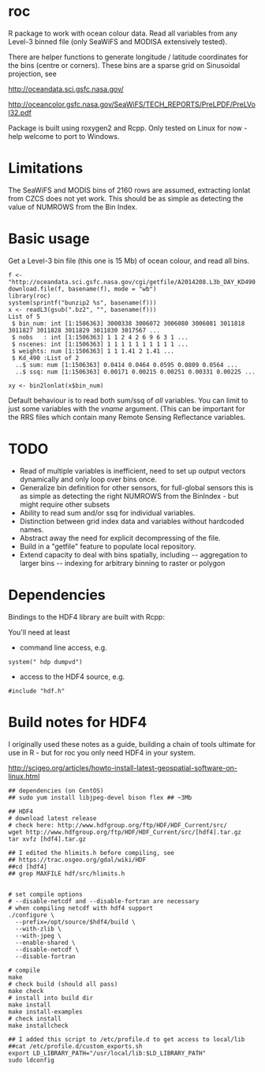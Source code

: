 roc
=====

R package to work with ocean colour data. Read all variables from any Level-3 binned file (only SeaWiFS and 
MODISA extensively tested). 

There are helper functions to generate longitude / latitude coordinates for the bins (centre or corners). These bins
are a sparse grid on Sinusoidal projection, see 

http://oceandata.sci.gsfc.nasa.gov/

http://oceancolor.gsfc.nasa.gov/SeaWiFS/TECH_REPORTS/PreLPDF/PreLVol32.pdf

Package is built using roxygen2 and Rcpp. Only tested on Linux for now - help welcome to port to Windows. 

Limitations
====
The SeaWiFS and MODIS bins of 2160 rows are assumed, extracting lonlat from CZCS does not yet work. This should be as simple as detecting the value of NUMROWS from the Bin Index. 

Basic usage
====

Get a Level-3 bin file  (this one is 15 Mb) of ocean colour, and read all bins. 

```{r}
f <- "http://oceandata.sci.gsfc.nasa.gov/cgi/getfile/A2014208.L3b_DAY_KD490.main.bz2"
download.file(f, basename(f), mode = "wb")
library(roc)
system(sprintf("bunzip2 %s", basename(f)))
x <- readL3(gsub(".bz2", "", basename(f)))
List of 5
 $ bin_num: int [1:1506363] 3000338 3006072 3006080 3006081 3011818 3011827 3011828 3011829 3011830 3017567 ...
 $ nobs   : int [1:1506363] 1 1 2 4 2 6 9 6 3 1 ...
 $ nscenes: int [1:1506363] 1 1 1 1 1 1 1 1 1 1 ...
 $ weights: num [1:1506363] 1 1 1.41 2 1.41 ...
 $ Kd_490 :List of 2
  ..$ sum: num [1:1506363] 0.0414 0.0464 0.0595 0.0809 0.0564 ...
  ..$ ssq: num [1:1506363] 0.00171 0.00215 0.00251 0.00331 0.00225 ...

xy <- bin2lonlat(x$bin_num)
```

Default behaviour is to read both sum/ssq of *all* variables. You can limit to just some variables with the *vname* argument. (This can be important for the RRS files which contain many Remote Sensing Reflectance variables. 

TODO
====

- Read of multiple variables is inefficient, need to set up output vectors dynamically and only loop over bins once. 
- Generalize bin definition for other sensors, for full-global sensors this is as simple as detecting the right NUMROWS from the BinIndex - but might require other subsets
- Ability to read sum and/or ssq for individual variables. 
- Distinction between grid index data and variables without hardcoded names. 
- Abstract away the need for explicit decompressing of the file. 
- Build in a "getfile" feature to populate local repository. 
- Extend capacity to deal with bins spatially, including
-- aggregation to larger bins
-- indexing for arbitrary binning to raster or polygon

Dependencies
====

Bindings to the HDF4 library are built with Rcpp: 

You'll need at least 

- command line access, e.g. 

```{r} 
system(" hdp dumpvd")
```

- access to the HDF4 source, e.g. 
```{bash}
#include "hdf.h"
```


Build notes for HDF4
=====
I originally used these notes as a guide, building a chain of tools ultimate for use in R - but for roc
you only need HDF4 in your system. 

http://scigeo.org/articles/howto-install-latest-geospatial-software-on-linux.html

```{bash}
## dependencies (on CentOS)
## sudo yum install libjpeg-devel bison flex ## ~3Mb

## HDF4
# download latest release
# check here: http://www.hdfgroup.org/ftp/HDF/HDF_Current/src/
wget http://www.hdfgroup.org/ftp/HDF/HDF_Current/src/[hdf4].tar.gz
tar xvfz [hdf4].tar.gz

## I edited the hlimits.h before compiling, see 
## https://trac.osgeo.org/gdal/wiki/HDF
##cd [hdf4]
## grep MAXFILE hdf/src/hlimits.h


# set compile options
# --disable-netcdf and --disable-fortran are necessary
# when compiling netcdf with hdf4 support
./configure \
  --prefix=/opt/source/$hdf4/build \
  --with-zlib \
  --with-jpeg \
  --enable-shared \
  --disable-netcdf \
  --disable-fortran

# compile
make 
# check build (should all pass)
make check
# install into build dir
make install
make install-examples
# check install
make installcheck

## I added this script to /etc/profile.d to get access to local/lib
##cat /etc/profile.d/custom_exports.sh
export LD_LIBRARY_PATH="/usr/local/lib:$LD_LIBRARY_PATH"
sudo ldconfig

```


